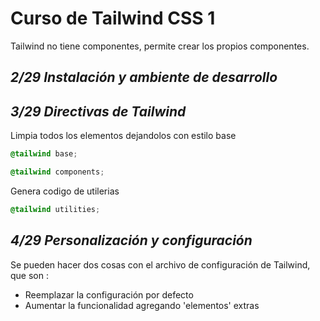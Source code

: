 # Curso de Tailwind CSS 1

Tailwind no tiene componentes, permite crear los propios componentes.


## _2/29 Instalación y ambiente de desarrollo_

## _3/29 Directivas de Tailwind_
Limpia todos los elementos dejandolos con estilo base
```css
@tailwind base;
```
```css
@tailwind components;
```
Genera codigo de utilerias
```css
@tailwind utilities;
```


## _4/29 Personalización y configuración_

Se pueden hacer dos cosas con el archivo de configuración de Tailwind, que son :
- Reemplazar la configuración por defecto
- Aumentar la funcionalidad agregando 'elementos' extras
